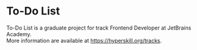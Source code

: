 # To-Do List

To-Do List is a graduate project for track Frontend Developer at JetBrains Academy.<br>
More information are available at https://hyperskill.org/tracks.